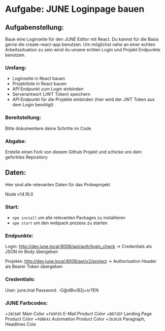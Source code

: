 # Aufgabe: JUNE Loginpage bauen

## Aufgabenstellung: 
Baue eine Loginseite für den JUNE Editor mit React. Du kannst für die Basis gerne die create-react-app benutzen. Um möglichst nahe an einer echten Arbeitssituation zu sein wirst du unsere echten Login und Projekt Endpunkte benutzen.

### Umfang: 
+ Loginseite in React bauen
+ Projektliste in React bauen
+ API Endpunkt zum Login einbinden 
+ Serverantwort (JWT Token) speichern
+ API Endpunkt für die Projekte einbinden (hier wird der JWT Token aus dem Login benötigt)

### Bereitstellung:
Bitte dokumentiere deine Schritte im Code

### Abgabe:
Erstelle einen Fork von diesem Github Projekt und schicke uns dein geforktes Repository


## Daten:
Hier sind alle relevanten Daten für das Probeprojekt

Node v14.16.0

### Start:
- `npm install` um alle relevanten Packages zu installieren
- `npm start` um den webpack prozess zu starten

### Endpunkte: 
Login: http://dev.june.local:8008/api/auth/login_check
-> Credentials als JSON im Body übergeben

Projekte: http://dev.june.local:8008/api/v2/project
-> Authorisation Header als Bearer Token übergeben 

### Credentials: 
User: june.trial
Password: -G@dBvrB2j+sr?EN


### JUNE Farbcodes:
+`20C6AF`    Main Color
+`FA9F85`    E-Mail Product Color
+`B872EF`    Landing Page Product Color
+`FDBE41`    Automation Product Color
+`262626`    Paragraph, Headlines Colo
